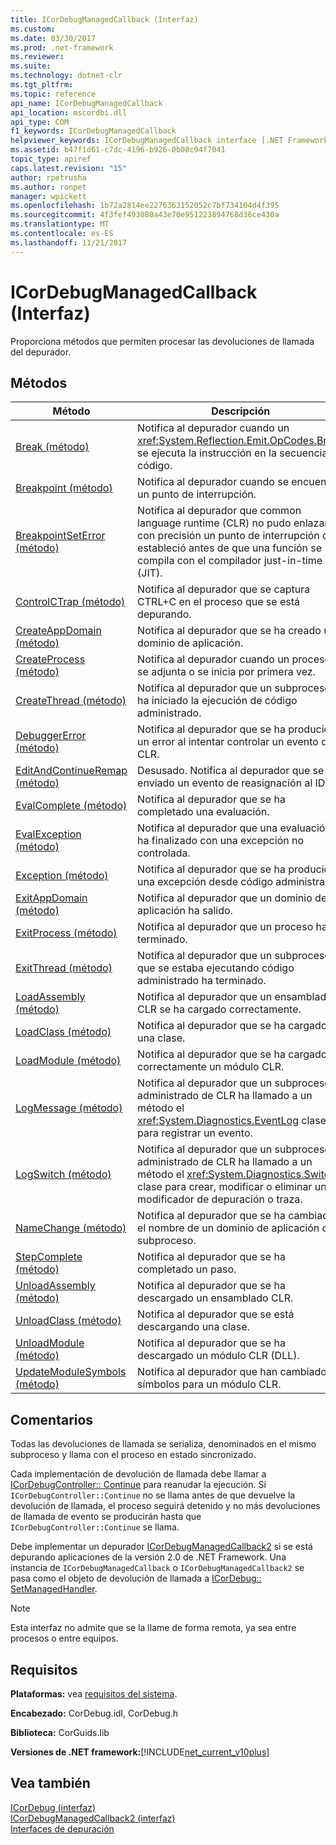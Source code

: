 ```yaml
---
title: ICorDebugManagedCallback (Interfaz)
ms.custom: 
ms.date: 03/30/2017
ms.prod: .net-framework
ms.reviewer: 
ms.suite: 
ms.technology: dotnet-clr
ms.tgt_pltfrm: 
ms.topic: reference
api_name: ICorDebugManagedCallback
api_location: mscordbi.dll
api_type: COM
f1_keywords: ICorDebugManagedCallback
helpviewer_keywords: ICorDebugManagedCallback interface [.NET Framework debugging]
ms.assetid: b47f1d61-c7dc-4196-b926-0b08c94f7041
topic_type: apiref
caps.latest.revision: "15"
author: rpetrusha
ms.author: ronpet
manager: wpickett
ms.openlocfilehash: 1b72a2814ee2276363152052c7bf734104d4f395
ms.sourcegitcommit: 4f3fef493080a43e70e951223894768d36ce430a
ms.translationtype: MT
ms.contentlocale: es-ES
ms.lasthandoff: 11/21/2017
---
```

# <a name="icordebugmanagedcallback-interface"></a>ICorDebugManagedCallback (Interfaz)
Proporciona métodos que permiten procesar las devoluciones de llamada del depurador.  
  
## <a name="methods"></a>Métodos  
  
|Método|Descripción|  
|------------|-----------------|  
|[Break (método)](../../../../docs/framework/unmanaged-api/debugging/icordebugmanagedcallback-break-method.md)|Notifica al depurador cuando un <xref:System.Reflection.Emit.OpCodes.Break> se ejecuta la instrucción en la secuencia de código.|  
|[Breakpoint (método)](../../../../docs/framework/unmanaged-api/debugging/icordebugmanagedcallback-breakpoint-method.md)|Notifica al depurador cuando se encuentra un punto de interrupción.|  
|[BreakpointSetError (método)](../../../../docs/framework/unmanaged-api/debugging/icordebugmanagedcallback-breakpointseterror-method.md)|Notifica al depurador que common language runtime (CLR) no pudo enlazar con precisión un punto de interrupción que estableció antes de que una función se compila con el compilador just-in-time (JIT).|  
|[ControlCTrap (método)](../../../../docs/framework/unmanaged-api/debugging/icordebugmanagedcallback-controlctrap-method.md)|Notifica al depurador que se captura CTRL+C en el proceso que se está depurando.|  
|[CreateAppDomain (método)](../../../../docs/framework/unmanaged-api/debugging/icordebugmanagedcallback-createappdomain-method.md)|Notifica al depurador que se ha creado un dominio de aplicación.|  
|[CreateProcess (método)](../../../../docs/framework/unmanaged-api/debugging/icordebugmanagedcallback-createprocess-method.md)|Notifica al depurador cuando un proceso se adjunta o se inicia por primera vez.|  
|[CreateThread (método)](../../../../docs/framework/unmanaged-api/debugging/icordebugmanagedcallback-createthread-method.md)|Notifica al depurador que un subproceso ha iniciado la ejecución de código administrado.|  
|[DebuggerError (método)](../../../../docs/framework/unmanaged-api/debugging/icordebugmanagedcallback-debuggererror-method.md)|Notifica al depurador que se ha producido un error al intentar controlar un evento de CLR.|  
|[EditAndContinueRemap (método)](../../../../docs/framework/unmanaged-api/debugging/icordebugmanagedcallback-editandcontinueremap-method.md)|Desusado. Notifica al depurador que se ha enviado un evento de reasignación al IDE.|  
|[EvalComplete (método)](../../../../docs/framework/unmanaged-api/debugging/icordebugmanagedcallback-evalcomplete-method.md)|Notifica al depurador que se ha completado una evaluación.|  
|[EvalException (método)](../../../../docs/framework/unmanaged-api/debugging/icordebugmanagedcallback-evalexception-method.md)|Notifica al depurador que una evaluación ha finalizado con una excepción no controlada.|  
|[Exception (método)](../../../../docs/framework/unmanaged-api/debugging/icordebugmanagedcallback-exception-method.md)|Notifica al depurador que se ha producido una excepción desde código administrado.|  
|[ExitAppDomain (método)](../../../../docs/framework/unmanaged-api/debugging/icordebugmanagedcallback-exitappdomain-method.md)|Notifica al depurador que un dominio de aplicación ha salido.|  
|[ExitProcess (método)](../../../../docs/framework/unmanaged-api/debugging/icordebugmanagedcallback-exitprocess-method.md)|Notifica al depurador que un proceso ha terminado.|  
|[ExitThread (método)](../../../../docs/framework/unmanaged-api/debugging/icordebugmanagedcallback-exitthread-method.md)|Notifica al depurador que un subproceso que se estaba ejecutando código administrado ha terminado.|  
|[LoadAssembly (método)](../../../../docs/framework/unmanaged-api/debugging/icordebugmanagedcallback-loadassembly-method.md)|Notifica al depurador que un ensamblado CLR se ha cargado correctamente.|  
|[LoadClass (método)](../../../../docs/framework/unmanaged-api/debugging/icordebugmanagedcallback-loadclass-method.md)|Notifica al depurador que se ha cargado una clase.|  
|[LoadModule (método)](../../../../docs/framework/unmanaged-api/debugging/icordebugmanagedcallback-loadmodule-method.md)|Notifica al depurador que se ha cargado correctamente un módulo CLR.|  
|[LogMessage (método)](../../../../docs/framework/unmanaged-api/debugging/icordebugmanagedcallback-logmessage-method.md)|Notifica al depurador que un subproceso administrado de CLR ha llamado a un método el <xref:System.Diagnostics.EventLog> clase para registrar un evento.|  
|[LogSwitch (método)](../../../../docs/framework/unmanaged-api/debugging/icordebugmanagedcallback-logswitch-method.md)|Notifica al depurador que un subproceso administrado de CLR ha llamado a un método el <xref:System.Diagnostics.Switch> clase para crear, modificar o eliminar un modificador de depuración o traza.|  
|[NameChange (método)](../../../../docs/framework/unmanaged-api/debugging/icordebugmanagedcallback-namechange-method.md)|Notifica al depurador que se ha cambiado el nombre de un dominio de aplicación o el subproceso.|  
|[StepComplete (método)](../../../../docs/framework/unmanaged-api/debugging/icordebugmanagedcallback-stepcomplete-method.md)|Notifica al depurador que se ha completado un paso.|  
|[UnloadAssembly (método)](../../../../docs/framework/unmanaged-api/debugging/icordebugmanagedcallback-unloadassembly-method.md)|Notifica al depurador que se ha descargado un ensamblado CLR.|  
|[UnloadClass (método)](../../../../docs/framework/unmanaged-api/debugging/icordebugmanagedcallback-unloadclass-method.md)|Notifica al depurador que se está descargando una clase.|  
|[UnloadModule (método)](../../../../docs/framework/unmanaged-api/debugging/icordebugmanagedcallback-unloadmodule-method.md)|Notifica al depurador que se ha descargado un módulo CLR (DLL).|  
|[UpdateModuleSymbols (método)](../../../../docs/framework/unmanaged-api/debugging/icordebugmanagedcallback-updatemodulesymbols-method.md)|Notifica al depurador que han cambiado los símbolos para un módulo CLR.|  
  
## <a name="remarks"></a>Comentarios  
 Todas las devoluciones de llamada se serializa, denominados en el mismo subproceso y llama con el proceso en estado sincronizado.  
  
 Cada implementación de devolución de llamada debe llamar a [ICorDebugController:: Continue](../../../../docs/framework/unmanaged-api/debugging/icordebugcontroller-continue-method.md) para reanudar la ejecución. Si `ICorDebugController::Continue` no se llama antes de que devuelve la devolución de llamada, el proceso seguirá detenido y no más devoluciones de llamada de evento se producirán hasta que `ICorDebugController::Continue` se llama.  
  
 Debe implementar un depurador [ICorDebugManagedCallback2](../../../../docs/framework/unmanaged-api/debugging/icordebugmanagedcallback2-interface.md) si se está depurando aplicaciones de la versión 2.0 de .NET Framework. Una instancia de `ICorDebugManagedCallback` o `ICorDebugManagedCallback2` se pasa como el objeto de devolución de llamada a [ICorDebug:: SetManagedHandler](../../../../docs/framework/unmanaged-api/debugging/icordebug-setmanagedhandler-method.md).  
  
> [!NOTE]
>  Esta interfaz no admite que se la llame de forma remota, ya sea entre procesos o entre equipos.  
  
## <a name="requirements"></a>Requisitos  
 **Plataformas:** vea [requisitos del sistema](../../../../docs/framework/get-started/system-requirements.md).  
  
 **Encabezado:** CorDebug.idl, CorDebug.h  
  
 **Biblioteca:** CorGuids.lib  
  
 **Versiones de .NET framework:**[!INCLUDE[net_current_v10plus](../../../../includes/net-current-v10plus-md.md)]  
  
## <a name="see-also"></a>Vea también  
 [ICorDebug (interfaz)](../../../../docs/framework/unmanaged-api/debugging/icordebug-interface.md)  
 [ICorDebugManagedCallback2 (interfaz)](../../../../docs/framework/unmanaged-api/debugging/icordebugmanagedcallback2-interface.md)  
 [Interfaces de depuración](../../../../docs/framework/unmanaged-api/debugging/debugging-interfaces.md)
